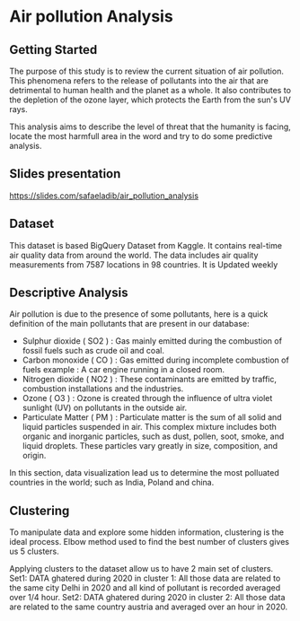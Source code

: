 # Air pollution Analysis



## Getting Started

The purpose of this study is to review the current situation of air pollution. 
This phenomena refers to the release of pollutants into the air that are detrimental to human health and the planet as a whole.
It also contributes to the depletion of the ozone layer, which protects the Earth from the sun's UV rays. 

This analysis aims to describe the level of threat that the humanity is facing, locate the most harmfull area in the word and try to do some predictive analysis. 


## Slides presentation

https://slides.com/safaeladib/air_pollution_analysis


## Dataset

This dataset is based BigQuery Dataset from Kaggle. It contains real-time air quality data from around the world. The data includes air quality measurements from 7587 locations in 98 countries. It is Updated weekly


## Descriptive Analysis

Air pollution is due to the presence of some pollutants, here is a quick definition of the main pollutants that are present in our database:

* Sulphur dioxide ( SO2 ) : Gas mainly emitted during the combustion of fossil fuels such as crude oil and coal.
* Carbon monoxide ( CO ) : Gas emitted during incomplete combustion of fuels example : A car engine running in a closed room.
* Nitrogen dioxide ( NO2 ) : These contaminants are emitted by traffic, combustion installations and the industries.
* Ozone ( O3 ) : Ozone is created through the influence of ultra violet sunlight (UV) on pollutants in the outside air.
* Particulate Matter ( PM ) : Particulate matter is the sum of all solid and liquid particles suspended in air. This complex mixture includes both organic and inorganic particles, such as dust, pollen, soot, smoke, and liquid droplets. These particles vary greatly in size, composition, and origin.

In this section, data visualization lead us to determine the most polluated countries in the world; such as India, Poland and china.


## Clustering

To manipulate data and explore some hidden information, clustering is the ideal process. Elbow method used to find the best number of clusters gives us 5 clusters.

Applying clusters to the dataset allow us to have 2 main set of clusters.
Set1: DATA ghatered during 2020 in cluster 1: All those data are related to the same city Delhi in 2020 and all kind of pollutant is recorded averaged over 1/4 hour.
Set2: DATA ghatered during 2020 in cluster 2: All those data are related to the same country austria and averaged over an hour in 2020.





